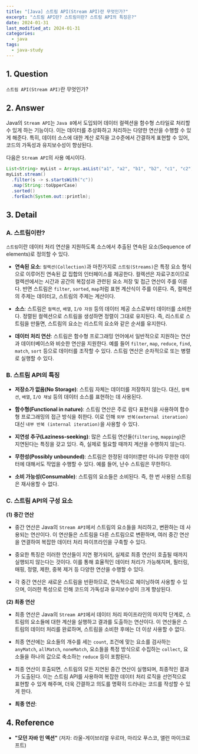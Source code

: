 ```yaml
---
title: "[Java] 스트림 API(Stream API)란 무엇인가?"
excerpt: "스트림 API란? 스트림이란? 스트림 API의 특징은?"
date: 2024-01-31
last_modified_at: 2024-01-31
categories:
  - java
tags:
  - java-study
---
```


## 1. Question

`스트림 API(Stream API)`란 무엇인가?

## 2. Answer

Java의 `Stream API`는 `Java 8`에서 도입되어 데이터 컬렉션을 함수형 스타일로 처리할 수 있게 하는 기능이다. 이는 데이터를 추상화하고 처리하는 다양한 연산을 수행할 수 있게 해준다. 특히, 데이터 소스에 대한 계산 로직을 고수준에서 간결하게 표현할 수 있어, 코드의 가독성과 유지보수성이 향상된다.

다음은 `Stream API`의 사용 예시이다.

```java
List<String> myList = Arrays.asList("a1", "a2", "b1", "b2", "c1", "c2");
myList.stream()
  .filter(s -> s.startsWith("c"))
  .map(String::toUpperCase)
  .sorted()
  .forEach(System.out::println);
```

## 3. Detail

### A. 스트림이란?

`스트림`이란 데이터 처리 연산을 지원하도록 소스에서 추출된 연속된 요소(Sequence of elements)로 정의할 수 있다.

* **연속된 요소**: `컬렉션(Collection)`과 마찬가지로 `스트림(Streams)`은 특정 요소 형식으로 이루어진 연속된 값 집합의 인터페이스를 제공한다. 컬렉션은 자료구조이므로 컬렉션에서는 시간과 공간의 복잡성과 관련된 요소 저장 및 접근 연산이 주를 이룬다. 반면 스트림은 `filter`, `sorted`, `map`처럼 표현 계산식이 주를 이룬다. 즉, 컬렉션의 주제는 데이터고, 스트림의 주제는 계산이다.

* **소스**: 스트림은 `컬렉션`, `배열`, `I/O 자원` 등의 데이터 제공 소스로부터 데이터를 소비한다. 정렬된 컬렉션으로 스트림을 생성하면 정렬이 그대로 유지된다. 즉, 리스트로 스트림을 만들면, 스트림의 요소는 리스트의 요소와 같은 순서를 유지한다.

* **데이터 처리 연산**: 스트림은 함수형 프로그래밍 언어에서 일반적으로 지원하는 연산과 데이터베이스와 비슷한 연산을 지원한다. 예를 들어 `filter`, `map`, `reduce`, `find`, `match`, `sort` 등으로 데이터를 조작할 수 있다. 스트림 연산은 순차적으로 또는 병렬로 실행할 수 있다.

### B. 스트림 API의 특징

* **저장소가 없음(No Storage)**: 스트림 자체는 데이터를 저장하지 않는다. 대신, `컬렉션`, `배열`, `I/O 채널` 등의 데이터 소스를 표현하는 데 사용된다.

* **함수형(Functional in nature)**: 스트림 연산은 주로 람다 표현식을 사용하여 함수형 프로그래밍의 접근 방식을 취한다. 이로 인해 `외부 반복(external iteration)` 대신 `내부 반복 (internal iteration)`을 사용할 수 있다.

* **지연성 추구(Laziness-seeking)**: 많은 스트림 연산들(`filtering`, `mapping`)은 지연된다는 특징을 갖고 있다. 즉, 실제로 필요할 때까지 계산을 수행하지 않는다.

* **무한성(Possibly unbounded)**: 스트림은 한정된 데이터뿐만 아니라 무한한 데이터에 대해서도 작업을 수행할 수 있다. 예를 들어, 난수 스트림은 무한하다.

* **소비 가능성(Consumable)**: 스트림의 요소들은 소비된다. 즉, 한 번 사용된 스트림은 재사용할 수 없다.

### C. 스트림 API의 구성 요소

**(1) 중간 연산**

* 중간 연산은 Java의 `Stream API`에서 스트림의 요소들을 처리하고, 변환하는 데 사용되는 연산이다. 이 연산들은 스트림을 다른 스트림으로 변환하며, 여러 중간 연산을 연결하여 복잡한 데이터 처리 파이프라인을 구축할 수 있다.

* 중요한 특징은 이러한 연산들이 지연 평가되어, 실제로 최종 연산이 호출될 때까지 실행되지 않는다는 것이다. 이를 통해 효율적인 데이터 처리가 가능해지며, 필터링, 매핑, 정렬, 제한, 중복 제거 등 다양한 연산을 수행할 수 있다.

* 각 중간 연산은 새로운 스트림을 반환하므로, 연속적으로 체이닝하여 사용할 수 있으며, 이러한 특성으로 인해 코드의 가독성과 유지보수성이 크게 향상된다.

**(2) 최종 연산**

* 최종 연산은 Java의 `Stream API`에서 데이터 처리 파이프라인의 마지막 단계로, 스트림의 요소들에 대한 계산을 실행하고 결과를 도출하는 연산이다. 이 연산들은 스트림의 데이터 처리를 완료하며, 스트림을 소비한 후에는 더 이상 사용할 수 없다.

* 최종 연산에는 요소들의 개수를 세는 `count`, 조건에 맞는 요소를 검사하는 `anyMatch`, `allMatch`, `noneMatch`, 요소들을 특정 방식으로 수집하는 `collect`, 요소들을 하나의 값으로 축소하는 `reduce` 등이 포함된다.

* 최종 연산이 호출되면, 스트림의 모든 지연된 중간 연산이 실행되며, 최종적인 결과가 도출된다. 이는 스트림 API를 사용하여 복잡한 데이터 처리 로직을 선언적으로 표현할 수 있게 해주며, 더욱 간결하고 의도를 명확히 드러내는 코드를 작성할 수 있게 한다.

* **최종 연산**: 

## 4. Reference

* **"모던 자바 인 액션"** (저자: 라울-게이브리얼 우르마, 마리오 푸스코, 앨런 마이크로프트)